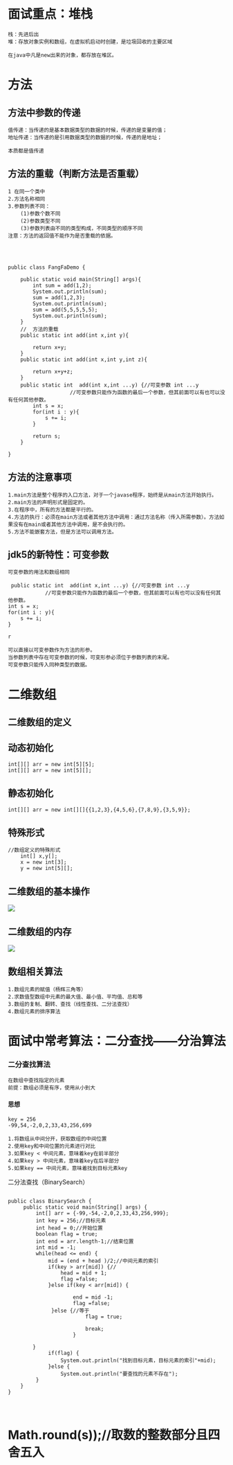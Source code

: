 # 面试重点：堆栈
    栈：先进后出
    堆：存放对象实例和数组，在虚拟机启动时创建，是垃圾回收的主要区域
    
    在java中凡是new出来的对象，都存放在堆区。

# 方法
## 方法中参数的传递

    值传递：当传递的是基本数据类型的数据的时候，传递的是变量的值；
    地址传递：当传递的是引用数据类型的数据的时候，传递的是地址；
    
    本质都是值传递

## 方法的重载（判断方法是否重载）
    1 在同一个类中
    2.方法名称相同
    3.参数列表不同：
        (1)参数个数不同
        (2)参数类型不同
        (3)参数列表由不同的类型构成，不同类型的顺序不同
    注意：方法的返回值不能作为是否重载的依据。


​    
```

public class FangFaDemo {

	public static void main(String[] args){
		int sum = add(1,2);
		System.out.println(sum);
		sum = add(1,2,3);
		System.out.println(sum);
		sum = add(5,5,5,5,5);
		System.out.println(sum);
	}
	//	方法的重载
	public static int add(int x,int y){
		
		return x+y;
	}
	public static int add(int x,int y,int z){
		
		return x+y+z;
	}
	public static int  add(int x,int ...y) {//可变参数 int ...y
					//可变参数只能作为函数的最后一个参数，但其前面可以有也可以没有任何其他参数。
		int s = x;
		for(int i : y){
			s += i;
		}
		
		return s;
	}

}

```

## 方法的注意事项
    1.main方法是整个程序的入口方法，对于一个javase程序，始终是从main方法开始执行。
    2.main方法的声明形式是固定的。
    3.在程序中，所有的方法都是平行的。
    4.方法的执行：必须在main方法或者其他方法中调用：通过方法名称（传入所需参数）。方法如果没有在main或者其他方法中调用，是不会执行的。
    5.方法不能嵌套方法，但是方法可以调用方法。

## jdk5的新特性：可变参数
    可变参数的用法和数组相同

```
 public static int  add(int x,int ...y) {//可变参数 int ...y
			//可变参数只能作为函数的最后一个参数，但其前面可以有也可以没有任何其他参数。
int s = x;
for(int i : y){
	s += i;
}

r
```


    可以直接以可变参数作为方法的形参。
    当参数列表中存在可变参数的时候，可变形参必须位于参数列表的末尾。
    可变参数只能传入同种类型的数据。

# 二维数组
## 二维数组的定义

## 动态初始化

```
int[][] arr = new int[5][5];
int[][] arr = new int[5][];
```
## 静态初始化

```
int[][] arr = new int[][]{{1,2,3},{4,5,6},{7,8,9},{3,5,9}};
```

## 特殊形式

```
//数组定义的特殊形式
    int[] x,y[];
    x = new int[3];
    y = new int[5][];
```
## 二维数组的基本操作



![](assets/二维数组1.png)





## 二维数组的内存


![](assets/二维数组2.png)

## 数组相关算法
    1.数组元素的赋值（杨辉三角等）
    2.求数值型数组中元素的最大值、最小值、平均值、总和等
    3.数组的复制、翻转、查找（线性查找、二分法查找）
    4.数组元素的排序算法


# 面试中常考算法：二分查找——分治算法    
### 二分查找算法
    在数组中查找指定的元素
    前提：数组必须是有序，使用从小到大

#### 思想
    key = 256
    -99,54,-2,0,2,33,43,256,699
    
    1.将数组从中间分开，获取数组的中间位置
    2.使用key和中间位置的元素进行对比
    3.如果key < 中间元素，意味着key在前半部分
    4.如果key > 中间元素，意味着key在后半部分
    5.如果key == 中间元素，意味着找到目标元素key

二分法查找（BinarySearch）
```

public class BinarySearch {
	 public static void main(String[] args) {
		 int[] arr = {-99,-54,-2,0,2,33,43,256,999};
		 int key = 256;//目标元素
		 int head = 0;//开始位置
		 boolean flag = true;
		 int end = arr.length-1;//结束位置
		 int mid = -1;
		 while(head <= end) {
			 mid = (end + head )/2;//中间元素的索引
			 if(key > arr[mid]) {//
				 head = mid + 1;
				 flag =false;
			 }else if(key < arr[mid]) {
			 
					 end = mid -1;
					 flag =false;
			  }else {//等于
						 flag = true;
						 
						 break;
					 }
		
		}
			 if(flag) {
				 System.out.println("找到目标元素，目标元素的索引"+mid);
			 }else {
				 System.out.println("要查找的元素不存在");
		 }
	}
}

```


​    
#  Math.round(s));//取数的整数部分且四舍五入






